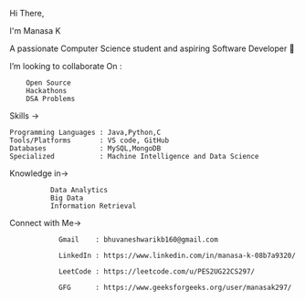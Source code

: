 Hi There,

I'm Manasa K 

A passionate Computer Science student and aspiring Software Developer 🚀

I’m looking to collaborate On :

		Open Source
  		Hackathons
    	DSA Problems

Skills ->

    Programming Languages : Java,Python,C
    Tools/Platforms       : VS code, GitHub    
    Databases             : MySQL,MongoDB
    Specialized           : Machine Intelligence and Data Science 
    
Knowledge in->

              Data Analytics
              Big Data
              Information Retrieval 

Connect with Me->

                Gmail    : bhuvaneshwarikb160@gmail.com
		
                LinkedIn : https://www.linkedin.com/in/manasa-k-08b7a9320/ 
		
                LeetCode : https://leetcode.com/u/PES2UG22CS297/
		
                GFG      : https://www.geeksforgeeks.org/user/manasak297/


